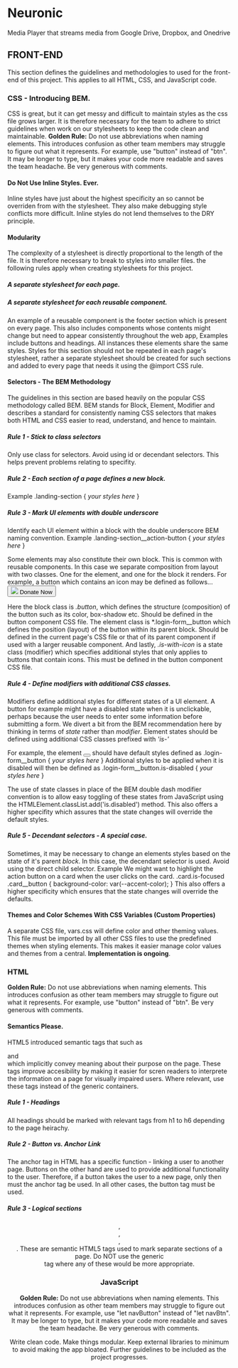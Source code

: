 # Neuronic
Media Player that streams media from Google Drive, Dropbox, and Onedrive

## FRONT-END
This section defines the guidelines and methodologies to used for the front-end of this project. 
This applies to all HTML, CSS, and JavaScript code.

### CSS - Introducing BEM.
CSS is great, but it can get messy and difficult to maintain styles as the css file grows larger. 
It is therefore necessary for the team to adhere to strict guidelines when work on our stylesheets
to keep the code clean and maintainable.
**Golden Rule:** Do not use abbreviations when naming elements. This introduces confusion as other team members may struggle to figure out what it represents. For example, use "button" instead of "btn". It may be longer to type, but it makes your code more readable and saves the team headache. Be very generous with comments.

#### Do Not Use Inline Styles. Ever.
Inline styles have just about the highest specificity an so cannot be overriden from with the stylesheet. They also make debugging style conflicts more difficult. Inline styles do not lend themselves to the DRY principle.

#### Modularity
The complexity of a stylesheet is directly proportional to the length of the file. 
It is therefore necessary to break to styles into smaller files. the following rules apply when creating stylesheets
for this project.

##### A separate stylesheet for each page.

##### A separate stylesheet for each reusable component.
An example of a reusable component is the footer section which is present on every page. This 
also includes components whose contents might change but need to appear consistently throughout the web app,
Examples include buttons and headings. All instances these elements share the same styles.
Styles for this section should not be repeated in each page's stylesheet, rather a separate stylesheet should be 
created for such sections and added to every page that needs it using the @import CSS rule.

#### Selectors - The BEM Methodology
The guidelines in this section are based heavily on the popular CSS methodology called BEM.
BEM stands for Block, Element, Modifier and describes a standard for consistently naming CSS selectors that makes
both HTML and CSS easier to read, understand, and hence to maintain.

##### Rule 1 - Stick to class selectors
Only use class for selectors. Avoid using id or decendant selectors. This helps prevent problems relating to specifity.

##### Rule 2 - Each section of a page defines a new block.
Example
.landing-section {
  *your styles here*
}

##### Rule 3 - Mark UI elements with double underscore
Identify each UI element within a block with the double underscore BEM naming convention.
Example
.landing-section__action-button {
  *your styles here*
}

Some elements may also constitute their own block. This is common with reusable components.
In this case we separate composition from layout with two classes. One for the element, and one for the block it renders.
For example, a button which contains an icon may be defined as follows...
<button class="button is-with-icon login-form__button">
  <img src="debit-card.png" class="button__icon">
  Donate Now
</button>

Here the block class is *.button*, which defines the structure (composition) of the button such as its color, box-shadow etc. Should be defined in the button component CSS file.
The element class is *.login-form__button which defines the position (layout) of the button within its parent block. Should be defined in the current page's CSS file or that of its parent component if used with a larger reusable component.
And lastly, *.is-with-icon* is a state class (modifier) which specifies additional styles that only applies to buttons that contain icons. This must be defined in the button component CSS file.

##### Rule 4 - Define modifiers with additional CSS classes.
Modifiers define additional styles for different states of a UI element.
A button for example might have a disabled state when it is unclickable, perhaps because the user needs to enter
some information before submitting a form.
We divert a bit from the BEM recommendation here by thinking in terms of *state* rather than *modifier*. 
Element states should be defined using additional CSS classes prefixed with *'is-'*

For example, the element
<button class="login-form__button is-disabled"></button>
should have default styles defined as 
.login-form__button {
  *your styles here*
}
Additional styles to be applied when it is disabled will then be defined as
.login-form__button.is-disabled {
  *your styles here*
}

The use of state classes in place of the BEM double dash modifier convention is to allow easy toggling of these
states from JavaScript using the HTMLElement.classList.add('is.disabled') method. This also offers a higher specifity which assures that the state changes will override the default styles.

##### Rule 5 - Decendant selectors - A special case.
Sometimes, it may be necessary to change an elements styles based on the state of it's parent *block*.
In this case, the decendant selector is used. Avoid using the direct child selector.
Example
We might want to highlight the action button on a card when the user clicks on the card.
.card.is-focused .card__button {
  background-color: var(--accent-color);
}
This also offers a higher specificity which ensures that the state changes will override the defaults.

#### Themes and Color Schemes With CSS Variables (Custom Properties)
A separate CSS file, vars.css will define color and other theming values. This file must be imported by all other CSS files to use the predefined themes when styling elements. This makes it easier manage color values and themes from a central. **Implementation is ongoing**.

### HTML
**Golden Rule:** Do not use abbreviations when naming elements. This introduces confusion as other team members may struggle to figure out what it represents. For example, use "button" instead of "btn". Be very generous with comments.

#### Semantics Please.
HTML5 introduced semantic tags that such as <section> and <footer> which implicitly convey meaning about their
purpose on the page. These tags improve accesibility by making it easier for scren readers to interprete 
the information on a page for visually impaired users.
Where relevant, use these tags instead of the generic containers.

##### Rule 1 - Headings
All headings should be marked with relevant tags from h1 to h6 depending to the page heirachy.

##### Rule 2 - Button vs. Anchor Link
The anchor tag in HTML has a specific function - linking a user to another page. Buttons on the other hand are used to provide additional functionality to the user. Therefore, if a button takes the user to a new page, only then must the anchor tag be used. In all other cases, the button tag must be used.

##### Rule 3 - Logical sections
<header>, <section>, <aside>, <footer>. These are semantic HTML5 tags used to mark separate sections of a page. Do NOT use the generic <div> tag where any of these would be more appropriate.

### JavaScript
**Golden Rule:** Do not use abbreviations when naming elements. This introduces confusion as other team members may struggle to figure out what it represents. For example, use "let navButton" instead of "let navBtn". It may be longer to type, but it makes your code more readable and saves the team headache. Be very generous with comments.

Write clean code. Make things modular. Keep external libraries to minimum to avoid making the app bloated.
Further guidelines to be included as the project progresses.
